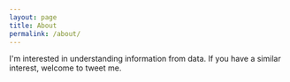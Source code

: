 ```yaml
---
layout: page
title: About
permalink: /about/
---
```


I'm interested in understanding information from data. If you have a similar interest, welcome to tweet me.

